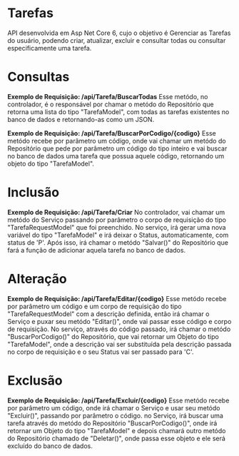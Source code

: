 # Tarefas
API desenvolvida em Asp Net Core 6, cujo o objetivo é Gerenciar as Tarefas do usuário, podendo criar, atualizar, excluir e consultar todas ou consultar especificamente uma tarefa.
# Consultas
**Exemplo de Requisição: /api/Tarefa/BuscarTodas**
Esse metódo, no controlador, é o responsável por chamar o metódo do Repositório que retorna uma lista do tipo "TarefaModel", com todas as tarefas existentes no banco de dados e retornando-as como um JSON.


**Exemplo de Requisição: /api/Tarefa/BuscarPorCodigo/{codigo}**
Esse metódo recebe por parâmetro um código, onde vai chamar um metódo do Repositório que pede por parâmetro um código do tipo inteiro e vai buscar no banco de dados uma tarefa que possua aquele código, retornando um objeto do tipo "TarefaModel".

# Inclusão
**Exemplo de Requisição: /api/Tarefa/Criar**
No controlador, vai chamar um metódo do Serviço passando por parâmetro o corpo de requisição do tipo "TarefaRequestModel" que foi preenchido. No serviço, irá gerar uma nova variável do tipo "TarefaModel" e irá deixar o Status, automaticamente, com status de 'P'. Após isso, irá chamar o metódo "Salvar()" do Repositório que fará a função de adicionar aquela tarefa no banco de dados.

# Alteração
**Exemplo de Requisição: /api/Tarefa/Editar/{codigo}**
Esse metódo recebe por parâmetro um código e um corpo de requisição do tipo "TarefaRequestModel" com a descrição definida, então irá chamar o Serviço e puxar seu metódo "Editar()", onde vai passar esse código e corpo de requisição. No serviço, através do código passado, irá chamar o metódo "BuscarPorCodigo()" do Repositório, que vai retornar um Objeto do tipo "TarefaModel", onde a descrição vai ser substituída pela descrição passada no corpo de requisição e o seu Status vai ser passado para 'C'.

# Exclusão
**Exemplo de Requisição: /api/Tarefa/Excluir/{codigo}**
Esse metódo recebe por parâmetro um código, onde irá chamar o Serviço e usar seu metódo "Excluir()", passando por parâmetro o código. no Serviço, irá buscar uma tarefa através do metódo do Repositório "BuscarPorCodigo()", onde irá retornar um Objeto do tipo "TarefaModel" e depois chamará outro metódo do Repositório chamado de "Deletar()", onde passa esse objeto e ele será excluído do banco de dados.

